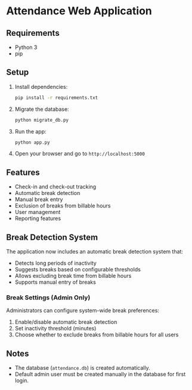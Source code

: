 # Attendance Web Application

## Requirements
- Python 3
- pip

## Setup
1. Install dependencies:
   ```bash
   pip install -r requirements.txt
   ```
2. Migrate the database:
   ```bash
   python migrate_db.py
   ```
3. Run the app:
   ```bash
   python app.py
   ```
4. Open your browser and go to `http://localhost:5000`

## Features
- Check-in and check-out tracking
- Automatic break detection
- Manual break entry
- Exclusion of breaks from billable hours
- User management
- Reporting features

## Break Detection System
The application now includes an automatic break detection system that:
- Detects long periods of inactivity
- Suggests breaks based on configurable thresholds
- Allows excluding break time from billable hours
- Supports manual entry of breaks

### Break Settings (Admin Only)
Administrators can configure system-wide break preferences:
1. Enable/disable automatic break detection
2. Set inactivity threshold (minutes)
3. Choose whether to exclude breaks from billable hours for all users

## Notes
- The database (`attendance.db`) is created automatically.
- Default admin user must be created manually in the database for first login.

